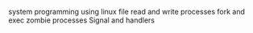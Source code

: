 system programming using linux
file read and write
processes
fork and exec
zombie processes
Signal and handlers

